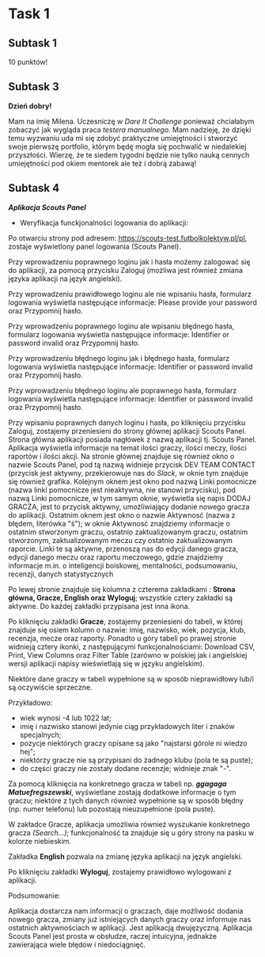 # Task 1
## Subtask 1
10 punktów!
## Subtask 3
**Dzień dobry!** 


Mam na imię Milena. Uczesniczę w *Dare It Challenge* ponieważ chciałabym zobaczyć jak wygląda praca *testera manualnego*. Mam nadzieję, że dzięki temu wyzwaniu uda mi się zdobyć praktyczne umiejętności i stworzyć swoje pierwszę portfolio, którym będę mogła się pochwalić w niedalekiej przyszłości. Wierzę, że te siedem tygodni będzie nie tylko nauką cennych umiejętności pod okiem mentorek ale też i dobrą zabawą!
## Subtask 4
***Aplikacja Scouts Panel***

* Weryfikacja funckjonalności logowania do aplikacji:


Po otwarciu strony pod adresem: https://scouts-test.futbolkolektyw.pl/pl, zostaje wyświetlony panel logowania (Scouts Panel).


Przy wprowadzeniu poprawnego loginu jak i hasła możemy zalogować się do aplikacji, za pomocą przycisku Zaloguj (możliwa jest również zmiana języka aplikacji na język angielski). 


Przy wprowadzeniu prawidłowego loginu ale nie wpisaniu hasła, formularz logowania wyświetla następujące informacje: Please provide your password oraz Przypomnij hasło. 


Przy wprowadzeniu poprawnego loginu ale wpisaniu błędnego hasła, formularz logowania wyświetla następujące informacje: Identifier or password invalid oraz Przypomnij hasło. 


Przy wprowadzeniu błędnego loginu jak i błędnego hasła, formularz logowania wyświetla następujące informacje: Identifier or password invalid oraz Przypomnij hasło. 


Przy wprowadzeniu błędnego loginu ale poprawnego hasła, formularz logowania wyświetla następujące informacje: Identifier or password invalid oraz Przypomnij hasło. 


Przy wpisaniu poprawnych danych loginu i hasła, po kliknięciu przycisku Zaloguj, zostajemy przeniesieni do strony głównej aplikacji Scouts Panel. 
Strona główna aplikacji posiada nagłówek z nazwą aplikacji tj. Scouts Panel. Aplikacja wyświetla informacje na temat ilości graczy, ilości meczy, ilości raportów i ilości akcji. Na stronie głównej znajduje się również okno o nazwie Scouts Panel, pod tą nazwą widnieje przycisk DEV TEAM CONTACT (przycisk jest aktywny, przekierowuje nas do *Slack*, w oknie tym znajduje się również grafika. Kolejnym oknem jest okno pod nazwą Linki pomocnicze (nazwa linki pomocnicze jest nieaktywna, nie stanowi przycisku), pod nazwą Linki pomocnicze, w tym samym oknie, wyświetla się napis DODAJ GRACZA, jest to przycisk aktywny, umożliwiający dodanie nowego gracza do aplikacji. Ostatnim oknem jest okno o nazwie Aktywnosć (nazwa z błędem, literówka "ś"); w oknie Aktywnosć znajdziemy informacje o ostatnim stworzonym graczu, ostatnio zaktualizowanym graczu, ostatnim stworzonym, zaktualizowanym meczu czy ostatnio zaktualizowanym raporcie. Linki te są aktywne, przenoszą nas do edycji danego gracza, edycji danego meczu oraz raportu meczowego, gdzie znajdziemy informacje m.in. o inteligencji boiskowej, mentalności, podsumowaniu, recenzji, danych statystycznych


Po lewej stronie znajduje się kolumna z czterema zakładkami : **Strona główna, Gracze, English oraz Wyloguj**; wszystkie cztery zakładki są aktywne. Do każdej zakładki przypisana jest inna ikona. 


Po kliknięciu zakładki **Gracze**, zostajemy przeniesieni do tabeli, w której znajduje się osiem kolumn o nazwie: imię, nazwisko, wiek, pozycja, klub, recenzja, mecze oraz raporty. Ponadto u góry tabeli po prawej stronie widnieją cztery ikonki, z następującymi funkcjonalnościami: Download CSV, Print, View Columns oraz Filter Table (zarówno w polskiej jak i angielskiej wersji aplikacji napisy wieświetlają się w języku angielskim). 


Niektóre dane graczy w tabeli wypełnione są w sposób nieprawidłowy lub/i są oczywiście sprzeczne.


Przykładowo:
* wiek wynosi -4 lub 1022 lat;
* imię i nazwisko stanowi jedynie ciąg przykładowych liter i znaków specjalnych;
* pozycje niektórych graczy opisane są jako "najstarsi górole ni wiedzo hej";
* niektórzy gracze nie są przypisani do żadnego klubu (pola te są puste);
* do części graczy nie zostały dodane recenzje; widnieje znak "-".


Za pomocą kliknięcia na konkretnego gracza w tabeli np. ***ggagaga Matuefregszewski***, wyświetlane zostają dodatkowe informacje o tym graczu; niektóre z tych danych również wypełnione są w sposób błędny (np. numer telefonu) lub pozostają nieuzupełnione (pola puste).


W zakładce Gracze, aplikacja umożliwia również wyszukanie konkretnego gracza *(Search...)*; funkcjonalność ta znajduje się u góry strony na pasku w kolorze niebieskim. 


Zakładka **English** pozwala na zmianę języka aplikacji na język angielski. 


Po kliknięciu zakładki **Wyloguj**, zostajemy prawidłowo wylogowani z aplikacji. 




Podsumowanie:


Aplikacja dostarcza nam informacji o graczach, daje możliwość dodania nowego gracza, zmiany już istniejących danych graczy oraz informuje nas ostatnich aktywnościach w aplikacji. Jest aplikacją dwujęzyczną. Aplikacja Scouts Panel jest prosta w obsłudze, raczej intuicyjna, jednakże zawierająca wiele błędów i niedociągnięć. 
